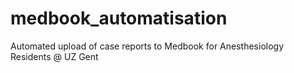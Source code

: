 # medbook_automatisation
Automated upload of case reports to Medbook for Anesthesiology Residents @ UZ Gent

